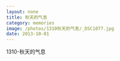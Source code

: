 ```yaml
---
layout: none
title: 秋天的气息
category: memories
image: /photos/1310秋天的气息/_DSC1077.jpg
date: 2013-10-01
---
```

1310-秋天的气息